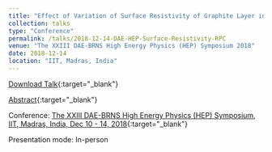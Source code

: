 ```yaml
---
title: "Effect of Variation of Surface Resistivity of Graphite Layer in RPC"
collection: talks
type: "Conference"
permalink: /talks/2018-12-14-DAE-HEP-Surface-Resistivity-RPC
venue: "The XXIII DAE-BRNS High Energy Physics (HEP) Symposium 2018"
date: 2018-12-14
location: "IIT, Madras, India"
---
```


[Download Talk](https://indico.cern.ch/event/775317/contributions/3253383/attachments/1774071/2883875/DAE_PPT_Anil-Kumar.pdf){:target="_blank"}

[Abstract](http://anilak41.github.io/files/posters/2018/DAE_HEP_Symposium_Abstract_RPC_Resistivity_Anil_Kumar.pdf){:target="_blank"}

Conference: [The XXIII DAE-BRNS High Energy Physics (HEP) Symposium, IIT, Madras, India, Dec 10 - 14, 2018](https://indico.cern.ch/event/775317/){:target="_blank"}

Presentation mode: In-person

